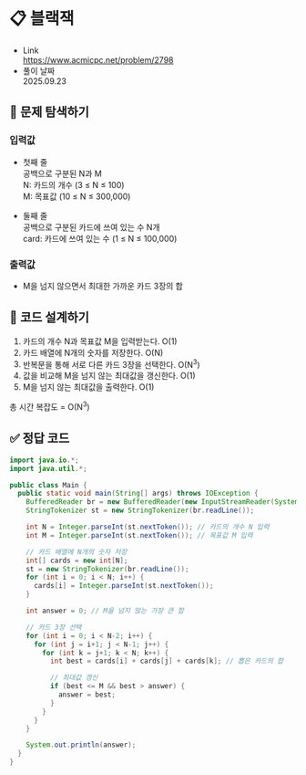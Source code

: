 # 📋 블랙잭
- Link<br>
https://www.acmicpc.net/problem/2798
- 풀이 날짜<br>
2025.09.23

## 🔎 문제 탐색하기

### 입력값
- 첫째 줄<br>
공백으로 구분된 N과 M<br>
N: 카드의 개수 (3 ≤ N ≤ 100)<br>
M: 목표값 (10 ≤ N ≤ 300,000)

- 둘째 줄<br>
공백으로 구분된 카드에 쓰여 있는 수 N개<br>
card: 카드에 쓰여 있는 수 (1 ≤ N ≤ 100,000)

### 출력값
- M을 넘지 않으면서 최대한 가까운 카드 3장의 합<br>

## 📝 코드 설계하기
1. 카드의 개수 N과 목표값 M을 입력받는다. O(1)
2. 카드 배열에 N개의 숫자를 저장한다. O(N)
3. 반복문을 통해 서로 다른 카드 3장을 선택한다. O(N<sup>3</sup>)
4. 값을 비교해 M을 넘지 않는 최대값을 갱신한다. O(1)
5. M을 넘지 않는 최대값을 출력한다. O(1)

총 시간 복잡도 = O(N<sup>3</sup>)

## ✅ 정답 코드
```java
import java.io.*;
import java.util.*;

public class Main {
  public static void main(String[] args) throws IOException {
    BufferedReader br = new BufferedReader(new InputStreamReader(System.in));
    StringTokenizer st = new StringTokenizer(br.readLine());

    int N = Integer.parseInt(st.nextToken()); // 카드의 개수 N 입력
    int M = Integer.parseInt(st.nextToken()); // 목표값 M 입력

    // 카드 배열에 N개의 숫자 저장
    int[] cards = new int[N];
    st = new StringTokenizer(br.readLine());
    for (int i = 0; i < N; i++) {
      cards[i] = Integer.parseInt(st.nextToken());
    }

    int answer = 0; // M을 넘지 않는 가장 큰 합

    // 카드 3장 선택
    for (int i = 0; i < N-2; i++) {
      for (int j = i+1; j < N-1; j++) {
        for (int k = j+1; k < N; k++) {
          int best = cards[i] + cards[j] + cards[k]; // 뽑은 카드의 합

          // 최대값 갱신
          if (best <= M && best > answer) {
            answer = best;
          }
        }
      }
    }

    System.out.println(answer);
  }
}
```